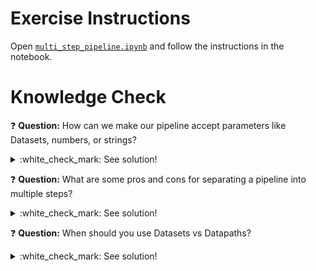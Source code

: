 # Exercise Instructions

Open [`multi_step_pipeline.ipynb`](multi_step_pipeline.ipynb) and follow the instructions in the notebook.

# Knowledge Check

:question: **Question:** How can we make our pipeline accept parameters like Datasets, numbers, or strings?
<details>
  <summary>:white_check_mark: See solution!</summary>
  
We can use the `PipelineParameter` class. In this case, we always have to specify a default value, for the case that the caller does not specify a value. Here is a shot example:

```python
default_training_dataset = Dataset.get_by_name(ws, "my_dataset")
training_dataset_parameter = PipelineParameter(name="training_dataset", default_value=default_training_dataset)
``` 
</details>

:question: **Question:** What are some pros and cons for separating a pipeline into multiple steps?
<details>
  <summary>:white_check_mark: See solution!</summary>
  
It depends on the use case, but here are some ideas:

Pros for having multiple steps:
* Step results can be chached via `allow_reuse=True`
* Better modularity of code possible
* Easier to troubleshoot individual steps

Cons against having multiple steps:
* More overhead to pass data between steps
* Long pipelines with many steps might complicated
</details>

:question: **Question:** When should you use Datasets vs Datapaths?
<details>
  <summary>:white_check_mark: See solution!</summary>
  
It depends on the use case, but roughly speaking:

Use `Datasets` when:
* Your data assets are register in AzureML
* When you prefer direct data lineage within AzureML (click through from data to experiment to model to deployment)

Use `DataPaths` when:
* You want to call the pipeline from a different tool and there is no need to register the input data as a dataset
* A typical examples would be e.g., a batch scoring pipeline, called via Azure Data Factory
</details>